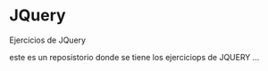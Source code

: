 # JQuery
Ejercicios de JQuery

este es un reposistorio donde se tiene los ejerciciops de JQUERY ...
